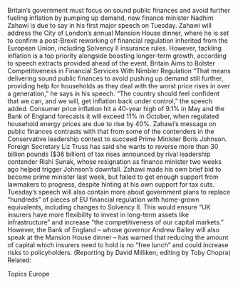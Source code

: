 Britain’s government must focus on sound public finances and avoid further fueling inflation by pumping up demand, new finance minister Nadhim Zahawi is due to say in his first major speech on Tuesday.
Zahawi will address the City of London’s annual Mansion House dinner, where he is set to confirm a post-Brexit reworking of financial regulation inherited from the European Union, including Solvency II insurance rules.
However, tackling inflation is a top priority alongside boosting longer-term growth, according to speech extracts provided ahead of the event.
Britain Aims to Bolster Competitiveness in Financial Services With Nimbler Regulation
“That means delivering sound public finances to avoid pushing up demand still further, providing help for households as they deal with the worst price rises in over a generation,” he says in his speech.
“The country should feel confident that we can, and we will, get inflation back under control,” the speech added.
Consumer price inflation hit a 40-year high of 9.1% in May and the Bank of England forecasts it will exceed 11% in October, when regulated household energy prices are due to rise by 40%.
Zahawi’s message on public finances contrasts with that from some of the contenders in the Conservative leadership contest to succeed Prime Minister Boris Johnson.
Foreign Secretary Liz Truss has said she wants to reverse more than 30 billion pounds ($36 billion) of tax rises announced by rival leadership contender Rishi Sunak, whose resignation as finance minister two weeks ago helped trigger Johnson’s downfall.
Zahawi made his own brief bid to become prime minister last week, but failed to get enough support from lawmakers to progress, despite hinting at his own support for tax cuts.
Tuesday’s speech will also contain more about government plans to replace “hundreds” of pieces of EU financial regulation with home-grown equivalents, including changes to Solvency II.
This would ensure “UK insurers have more flexibility to invest in long-term assets like infrastructure” and increase “the competitiveness of our capital markets.”
However, the Bank of England – whose governor Andrew Bailey will also speak at the Mansion House dinner – has warned that reducing the amount of capital which insurers need to hold is no “free lunch” and could increase risks to policyholders.
(Reporting by David Milliken; editing by Toby Chopra)
Related:

Topics
Europe
